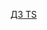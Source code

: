 [ДЗ TS](https://docs.google.com/document/d/17qba3Z0nR_jlr4-FynZ06PTlP4Y-LOiZFgMxBlEenAc/edit?usp=sharing)
